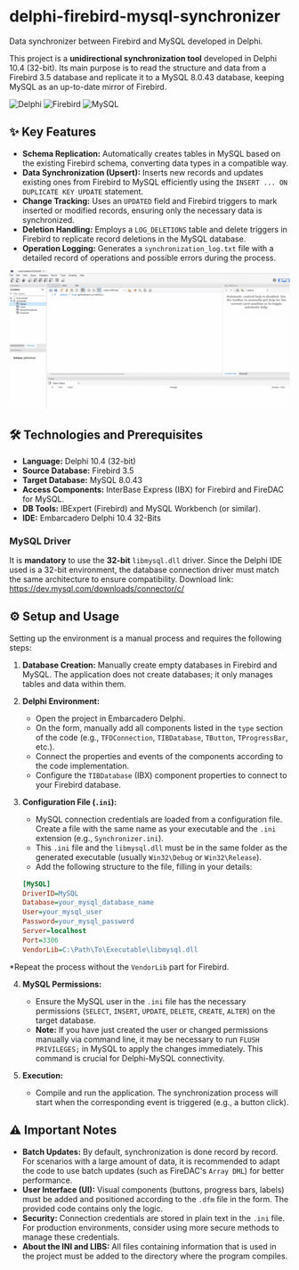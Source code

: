 # delphi-firebird-mysql-synchronizer

Data synchronizer between Firebird and MySQL developed in Delphi.

This project is a **unidirectional synchronization tool** developed in Delphi 10.4 (32-bit). Its main purpose is to read the structure and data from a Firebird 3.5 database and replicate it to a MySQL 8.0.43 database, keeping MySQL as an up-to-date mirror of Firebird.

![Delphi](https://img.shields.io/badge/Delphi-10.4-blue)
![Firebird](https://img.shields.io/badge/Firebird-3.5-orange)
![MySQL](https://img.shields.io/badge/MySQL-8.0-green)

## ✨ Key Features

* **Schema Replication:** Automatically creates tables in MySQL based on the existing Firebird schema, converting data types in a compatible way.
* **Data Synchronization (Upsert):** Inserts new records and updates existing ones from Firebird to MySQL efficiently using the `INSERT ... ON DUPLICATE KEY UPDATE` statement.
* **Change Tracking:** Uses an `UPDATED` field and Firebird triggers to mark inserted or modified records, ensuring only the necessary data is synchronized.
* **Deletion Handling:** Employs a `LOG_DELETIONS` table and delete triggers in Firebird to replicate record deletions in the MySQL database.
* **Operation Logging:** Generates a `synchronization_log.txt` file with a detailed record of operations and possible errors during the process.

![Demonstração da Sincronização](assets/synctoolfirebirdmysql.gif)

## 🛠️ Technologies and Prerequisites

* **Language:** Delphi 10.4 (32-bit)
* **Source Database:** Firebird 3.5
* **Target Database:** MySQL 8.0.43
* **Access Components:** InterBase Express (IBX) for Firebird and FireDAC for MySQL.
* **DB Tools:** IBExpert (Firebird) and MySQL Workbench (or similar).
* **IDE:** Embarcadero Delphi 10.4 32-Bits

### MySQL Driver

It is **mandatory** to use the **32-bit** `libmysql.dll` driver. Since the Delphi IDE used is a 32-bit environment, the database connection driver must match the same architecture to ensure compatibility. Download link: https://dev.mysql.com/downloads/connector/c/

## ⚙️ Setup and Usage

Setting up the environment is a manual process and requires the following steps:

1.  **Database Creation:** Manually create empty databases in Firebird and MySQL. The application does not create databases; it only manages tables and data within them.

2.  **Delphi Environment:**
    * Open the project in Embarcadero Delphi.
    * On the form, manually add all components listed in the `type` section of the code (e.g., `TFDConnection`, `TIBDatabase`, `TButton`, `TProgressBar`, etc.).
    * Connect the properties and events of the components according to the code implementation.
    * Configure the `TIBDatabase` (IBX) component properties to connect to your Firebird database.

3.  **Configuration File (`.ini`):**
    * MySQL connection credentials are loaded from a configuration file. Create a file with the same name as your executable and the `.ini` extension (e.g., `Synchronizer.ini`).
    * This `.ini` file and the `libmysql.dll` must be in the same folder as the generated executable (usually `Win32\Debug` or `Win32\Release`).
    * Add the following structure to the file, filling in your details:

    ```ini
    [MySQL]
    DriverID=MySQL
    Database=your_mysql_database_name
    User=your_mysql_user
    Password=your_mysql_password
    Server=localhost
    Port=3306
    VendorLib=C:\Path\To\Executable\libmysql.dll
    ```
   *Repeat the process without the `VendorLib` part for Firebird.

4.  **MySQL Permissions:**
    * Ensure the MySQL user in the `.ini` file has the necessary permissions (`SELECT`, `INSERT`, `UPDATE`, `DELETE`, `CREATE`, `ALTER`) on the target database.
    * **Note:** If you have just created the user or changed permissions manually via command line, it may be necessary to run `FLUSH PRIVILEGES;` in MySQL to apply the changes immediately. This command is crucial for Delphi-MySQL connectivity.

5.  **Execution:**
    * Compile and run the application. The synchronization process will start when the corresponding event is triggered (e.g., a button click).

## ⚠️ Important Notes

* **Batch Updates:** By default, synchronization is done record by record. For scenarios with a large amount of data, it is recommended to adapt the code to use batch updates (such as FireDAC's `Array DML`) for better performance.
* **User Interface (UI):** Visual components (buttons, progress bars, labels) must be added and positioned according to the `.dfm` file in the form. The provided code contains only the logic.
* **Security:** Connection credentials are stored in plain text in the `.ini` file. For production environments, consider using more secure methods to manage these credentials.
* **About the INI and LIBS:** All files containing information that is used in the project must be added to the directory where the program compiles.
